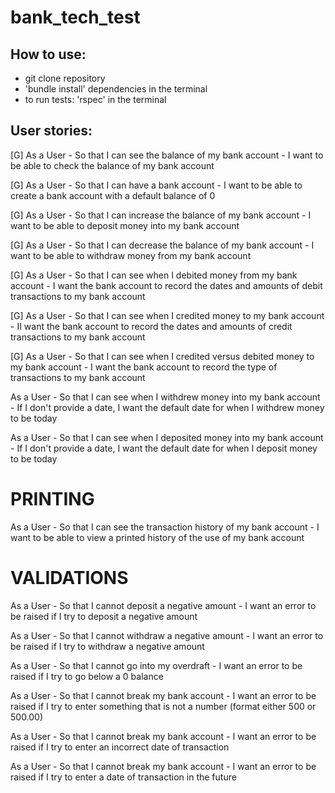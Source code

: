 # bank_tech_test

## How to use:

* git clone repository
* 'bundle install' dependencies in the terminal
* to run tests: 'rspec' in the terminal

## User stories:

[G] As a User -
So that I can see the balance of my bank account -
I want to be able to check the balance of my bank account

[G] As a User -
So that I can have a bank account -
I want to be able to create a bank account with a default balance of 0

[G] As a User -
So that I can increase the balance of my bank account -
I want to be able to deposit money into my bank account

[G] As a User -
So that I can decrease the balance of my bank account -
I want to be able to withdraw money from my bank account

[G] As a User -
So that I can see when I debited money from my bank account -
I want the bank account to record the dates and amounts of debit transactions to my bank account

[G] As a User -
So that I can see when I credited money to my bank account -
II want the bank account to record the dates and amounts of credit transactions to my bank account

[G] As a User -
So that I can see when I credited versus debited money to my bank account -
I want the bank account to record the type of transactions to my bank account

As a User -
So that I can see when I withdrew money into my bank account -
If I don't provide a date, I want the default date for when I withdrew money to be today

As a User -
So that I can see when I deposited money into my bank account -
If I don't provide a date, I want the default date for when I deposit money to be today

# PRINTING

As a User -
So that I can see the transaction history of my bank account -
I want to be able to view a printed history of the use of my bank account

# VALIDATIONS

As a User -
So that I cannot deposit a negative amount -
I want an error to be raised if I try to deposit a negative amount

As a User -
So that I cannot withdraw a negative amount -
I want an error to be raised if I try to withdraw a negative amount

As a User -
So that I cannot go into my overdraft -
I want an error to be raised if I try to go below a 0 balance

As a User -
So that I cannot break my bank account -
I want an error to be raised if I try to enter something that is not a number (format either 500 or 500.00)

As a User -
So that I cannot break my bank account -
I want an error to be raised if I try to enter an incorrect date of transaction

As a User -
So that I cannot break my bank account -
I want an error to be raised if I try to enter a date of transaction in the future
